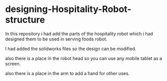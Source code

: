 # designing-Hospitality-Robot-structure

In this repository i had add the parts of the hospitality robot which i had designed them to be used in serving foods robot.

I had added the solidworks files so the design can be modified.

also there is a place in the robot head so you can use any mobile tablet as a screen.

also there is a place in the arm to add a hand for other uses.
